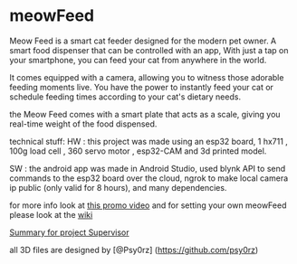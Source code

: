 # meowFeed
Meow Feed is a smart cat feeder designed for the modern pet owner. A smart food dispenser that can be controlled with an app, With just a tap on your smartphone, you can feed your cat from anywhere in the world.

It comes equipped with a camera, allowing you to witness those adorable feeding moments live.
You have the power to instantly feed your cat or schedule feeding times according to your cat's dietary needs.

the Meow Feed comes with a smart plate that acts as a scale, giving you real-time weight of the food dispensed.

technical stuff: 
HW : this project was made using an esp32 board, 1 hx711 , 100g load cell , 360 servo motor , esp32-CAM and 3d printed model.

SW :  the android app was made in Android Studio, used blynk API to send commands to the esp32 board over the cloud, ngrok to make local camera ip public (only valid for 8 hours), and many dependencies. 

for more info look at [this promo video](https://t.ly/XDmfO) 
and for setting your own meowFeed please look at the [wiki](https://github.com/Moaad98/meowFeed/wiki/Setting-your-own-MeowFeed)

[Summary for project Supervisor](https://github.com/Moaad98/meowFeed/wiki/Summary-for-Project's-Supervisor)

all 3D files are designed by [@Psy0rz] (https://github.com/psy0rz)

